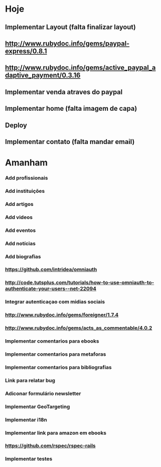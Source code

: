 Hoje
=============================

## Implementar Layout (falta finalizar layout)

## http://www.rubydoc.info/gems/paypal-express/0.8.1
## http://www.rubydoc.info/gems/active_paypal_adaptive_payment/0.3.16
## Implementar venda atraves do paypal

## Implementar home (falta imagem de capa)

## Deploy

## Implementar contato (falta mandar email)

Amanham
================================

### Add profissionais
### Add instituições
### Add artigos
### Add videos
### Add eventos
### Add notícias
### Add biografias

### https://github.com/intridea/omniauth
### http://code.tutsplus.com/tutorials/how-to-use-omniauth-to-authenticate-your-users--net-22094
### Integrar autenticaçao com midias sociais

### http://www.rubydoc.info/gems/foreigner/1.7.4
### http://www.rubydoc.info/gems/acts_as_commentable/4.0.2
### Implementar comentarios para ebooks
### Implementar comentarios para metaforas
### Implementar comentarios para bibliografias

### Link para relatar bug

### Adiconar formulário newsletter

### Implementar GeoTargeting
### Implementar i18n

### Implementar link para amazon em ebooks

### https://github.com/rspec/rspec-rails
### Implementar testes